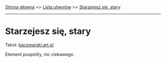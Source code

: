 [Strona głowna](../index.md) >> [Lista utworów](../list.md) >> [Starzejesz się, stary](561.md)

---

# Starzejesz się, stary

Tekst: [kaczmarski.art.pl](https://www.kaczmarski.art.pl/tworczosc/wiersze/starzejesz-sie-stary/)

Element pospolity, nic ciekawego.